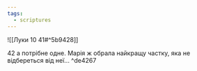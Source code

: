```yaml
---
tags:
  - scriptures
---
```


![[Луки 10 41#^5b9428]]

42 а потрібне одне. Марія ж обрала найкращу частку, яка не відбереться від неї... ^de4267

